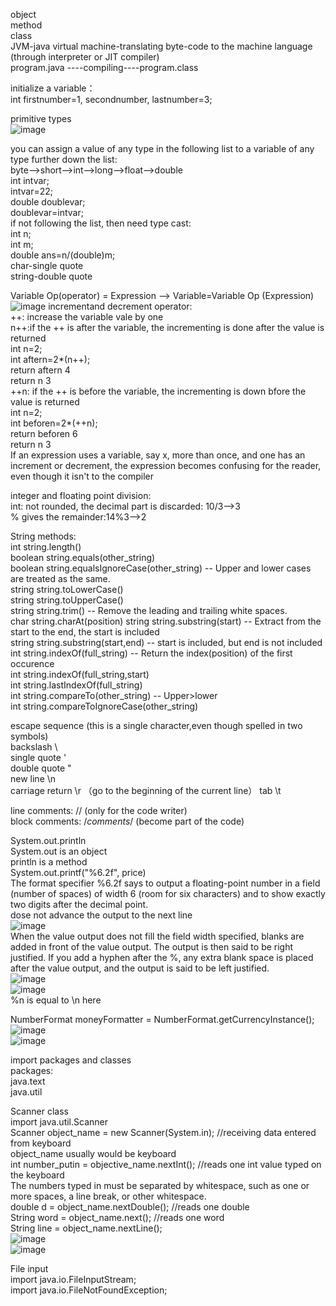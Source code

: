 object  
method  
class  
JVM-java virtual machine-translating byte-code to the machine language (through interpreter or JIT compiler)    
  program.java ----compiling----program.class  

initialize a variable：   
  int firstnumber=1, secondnumber, lastnumber=3;  
  
primitive types    
![image](https://user-images.githubusercontent.com/109948257/182167136-08b2b214-cfa3-4d1d-9ce1-e20ad3228b42.png)

you can assign a value of any type in the following list to a variable of any type further down the list:  
  byte-->short-->int-->long-->float-->double  
    int intvar;  
    intvar=22;  
    double doublevar;  
    doublevar=intvar;  
  if not following the list, then need type cast:  
    int n;  
    int m;  
    double ans=n/(double)m;  
char-single quote  
string-double quote  

Variable Op(operator) = Expression --> Variable=Variable Op (Expression)  
  ![image](https://user-images.githubusercontent.com/109948257/182175498-b914ee41-690f-4ab4-99e7-9748019b715d.png)
incrementand decrement operator:  
  ++: increase the variable vale by one  
    n++:if the ++ is after the variable, the incrementing is done after the value is returned  
      int n=2;    
      int aftern=2*(n++);  
      return aftern 4  
      return n 3  
    ++n: if the ++ is before the variable, the incrementing is down bfore the value is returned  
      int n=2;  
      int beforen=2*(++n);  
      return beforen 6  
      return n 3    
  If an expression uses a variable, say x, more than once, and one has an increment or decrement, the expression becomes 
  confusing for the reader, even though it isn't to the compiler   

integer and floating point division:    
  int: not rounded, the decimal part is discarded: 10/3-->3    
      % gives the remainder:14%3-->2    
      
String methods:  
  int string.length()  
  boolean  string.equals(other_string)  
  boolean string.equalsIgnoreCase(other_string) -- Upper and lower cases are treated as the same.  
  string string.toLowerCase()  
  string string.toUpperCase()  
  string string.trim() -- Remove the leading and trailing white spaces.  
  char string.charAt(position)
  string string.substring(start) -- Extract from the start to the end, the start is included  
  string string.substring(start,end) -- start is included, but end is not included  
  int string.indexOf(full_string) -- Return the index(position) of the first occurence  
    int string.indexOf(full_string,start)  
  int string.lastIndexOf(full_string)  
  int string.compareTo(other_string) -- Upper>lower  
  int string.compareToIgnoreCase(other_string)  

escape sequence (this is a single character,even though spelled in two symbols)  
  backslash  \\  
  single quote  \'  
  double quote  \"  
  new line  \n  
  carriage return  \r （go to the beginning of the current line） 
  tab  \t  
  
line comments: //  (only for the code writer)  
block comments: /*comments*/ (become part of the code)  

System.out.println     
System.out is an object   
println is a method  
System.out.printf("%6.2f", price)  
  The format specifier %6.2f says to output a floating-point number in a field (number of spaces) of width 6 (room for six   characters) and to show exactly two  digits after the decimal point.    
  dose not advance the output to the next line   
  ![image](https://user-images.githubusercontent.com/109948257/182512566-ff346d79-8db8-459d-bd14-241e76d19339.png)   
  When the value output does not fill the field width specified, blanks are added in front of the value output. The output   is then said to be right justified. If you add a hyphen after the %, any extra blank space is placed after the value       output, and the output is said to be left justified.   
  ![image](https://user-images.githubusercontent.com/109948257/182515749-321e7ff4-6b70-410f-bd2d-e68ba098489a.png)  
  ![image](https://user-images.githubusercontent.com/109948257/182515796-f2916a32-0083-45e5-af8a-e143edc0d715.png)  
  %n is equal to \n here   

NumberFormat moneyFormatter = NumberFormat.getCurrencyInstance();       
![image](https://user-images.githubusercontent.com/109948257/182516848-9eac7d61-60a4-4445-9195-0292db531361.png)    
![image](https://user-images.githubusercontent.com/109948257/182516864-b6091094-e65c-415b-ab40-0ebb0e847bf1.png)   

import packages and classes   
packages:   
  java.text  
  java.util  
  
Scanner class   
import java.util.Scanner   
Scanner object_name = new Scanner(System.in); //receiving data entered from keyboard   
  object_name usually would be keyboard   
int number_putin = objective_name.nextInt(); //reads one int value typed on the keyboard    
  The numbers typed in must be separated by whitespace, such as one or more spaces, a line break, or other whitespace.    
double d = object_name.nextDouble(); //reads one double   
String word = object_name.next(); //reads one word       
String line = object_name.nextLine();   
![image](https://user-images.githubusercontent.com/109948257/182758840-7dbfc467-077f-467e-bdbe-d26dcc83fbe9.png)    
![image](https://user-images.githubusercontent.com/109948257/182759159-ac78db11-7b74-4dd4-880a-0b2d58fe3105.png)    

File input     
import java.io.FileInputStream;     
import java.io.FileNotFoundException;          






  


 
  



  



























  
  
  

  
  
